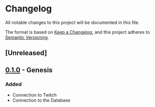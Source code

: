 # Changelog
All notable changes to this project will be documented in this file.

The format is based on [Keep a Changelog](https://keepachangelog.com/en/1.0.0/),
and this project adheres to [Semantic Versioning](https://semver.org/spec/v2.0.0.html).

## [Unreleased]

## [0.1.0] - Genesis

### Added
* Connection to Twitch
* Connection to the Database

[0.1.0]: https://github.com/Chronophylos/chb4/releases/tag/v0.1.0
